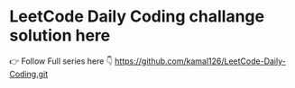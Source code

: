 # LeetCode Daily Coding challange solution here
👉 Follow Full series here 👇
 https://github.com/kamal126/LeetCode-Daily-Coding.git
 